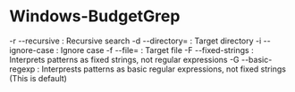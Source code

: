 # Windows-BudgetGrep

-r   --recursive              : Recursive search
-d   --directory=			  : Target directory
-i   --ignore-case			  : Ignore case
-f   --file=				  : Target file
-F   --fixed-strings		  : Interprets patterns as fixed strings, not regular expressions
-G   --basic-regexp			  : Interprests patterns as basic regular expressions, not fixed strings (This is default)
